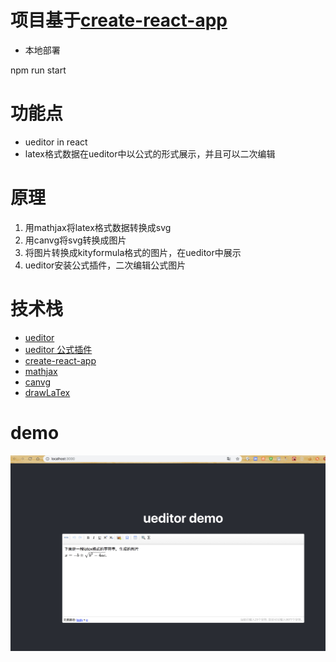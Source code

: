 # 项目基于[create-react-app](https://github.com/facebook/create-react-app)

- 本地部署

npm run start

# 功能点

- ueditor in react
- latex格式数据在ueditor中以公式的形式展示，并且可以二次编辑

# 原理

1. 用mathjax将latex格式数据转换成svg
2. 用canvg将svg转换成图片
3. 将图片转换成kityformula格式的图片，在ueditor中展示
4. ueditor安装公式插件，二次编辑公式图片

# 技术栈

- [ueditor](https://ueditor.baidu.com/website/index.html)
- [ueditor 公式插件](https://ueditor.baidu.com/website/kityformula.html)
- [create-react-app](https://github.com/facebook/create-react-app)
- [mathjax](https://www.mathjax.org)
- [canvg](https://github.com/canvg/canvg)
- [drawLaTex](https://github.com/leeenx/drawLaTex)

# demo

![image](./ueditor.jpg)
